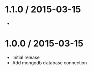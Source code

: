 1.1.0 / 2015-03-15
==================

  * 

1.0.0 / 2015-03-15
==================

  * Initial release
  * Add mongodb database connection
